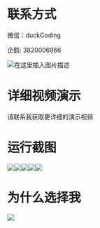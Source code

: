 # 联系方式

微信：duckCoding

企鹅: 3820006966

![在这里插入图片描述](http://upload.cxycsx.vip/91ab4bcb4f2c4c6db86365bb6d6e9c62.jpeg)

# 详细视频演示

请联系我获取更详细的演示视频

# 运行截图

![](http://www.bysj52.com/uploadfile/ueditor/image/202306/%E6%AF%95%E8%AE%BEssm085%E9%B2%B8%E8%90%BD%E6%96%87%E5%8C%96%E7%BA%BF%E4%B8%8A%E4%BD%93%E9%AA%8C%E9%A6%86+vue%E6%AF%95%E4%B8%9A%E8%AE%BE%E8%AE%A1/5.png)![](http://www.bysj52.com/uploadfile/ueditor/image/202306/%E6%AF%95%E8%AE%BEssm085%E9%B2%B8%E8%90%BD%E6%96%87%E5%8C%96%E7%BA%BF%E4%B8%8A%E4%BD%93%E9%AA%8C%E9%A6%86+vue%E6%AF%95%E4%B8%9A%E8%AE%BE%E8%AE%A1/3.png)![](http://www.bysj52.com/uploadfile/ueditor/image/202306/%E6%AF%95%E8%AE%BEssm085%E9%B2%B8%E8%90%BD%E6%96%87%E5%8C%96%E7%BA%BF%E4%B8%8A%E4%BD%93%E9%AA%8C%E9%A6%86+vue%E6%AF%95%E4%B8%9A%E8%AE%BE%E8%AE%A1/1.png)![](http://www.bysj52.com/uploadfile/ueditor/image/202306/%E6%AF%95%E8%AE%BEssm085%E9%B2%B8%E8%90%BD%E6%96%87%E5%8C%96%E7%BA%BF%E4%B8%8A%E4%BD%93%E9%AA%8C%E9%A6%86+vue%E6%AF%95%E4%B8%9A%E8%AE%BE%E8%AE%A1/2.png)![](http://www.bysj52.com/uploadfile/ueditor/image/202306/%E6%AF%95%E8%AE%BEssm085%E9%B2%B8%E8%90%BD%E6%96%87%E5%8C%96%E7%BA%BF%E4%B8%8A%E4%BD%93%E9%AA%8C%E9%A6%86+vue%E6%AF%95%E4%B8%9A%E8%AE%BE%E8%AE%A1/4.png)

# 为什么选择我

![](http://upload.cxycsx.vip/%E7%A8%8B%E5%BA%8F%E8%AE%BE%E8%AE%A1.png)

